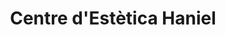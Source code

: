 ---
title: "Centre d'Estètica Haniel"
url: /sant-boi-de-llobregat/centre-destetica-haniel/
shop: cosméticos
---